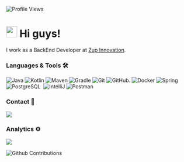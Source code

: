 ![Profile Views](https://komarev.com/ghpvc/?username=uaianaluiza&color=blue)

<h1><img src="https://emojis.slackmojis.com/emojis/images/1531849430/4246/blob-sunglasses.gif?1531849430" width="30"/> Hi guys! </h1>

I work as a BackEnd Developer at [Zup Innovation](https://www.zup.com.br/).

### Languages & Tools 🛠  

![Java](https://img.shields.io/badge/-Java-05122A?style=flat&logo=Java&logoColor=white) ![Kotlin](https://img.shields.io/badge/-Kotlin-05122A?style=flat&logo=kotlin)
![Maven](https://img.shields.io/badge/-Maven-05122A?style=flat&logo=apache-maven&logoColor=white) ![Gradle](https://img.shields.io/badge/-Gradle-05122A?style=flat&logo=gradle)
![Git](https://img.shields.io/badge/-Git-05122A?style=flat&logo=git) ![GitHub](https://img.shields.io/badge/-GitHub-05122A?style=flat&logo=github).
![Docker](https://img.shields.io/badge/-Docker-05122A?style=flat&logo=docker) 
![Spring](https://img.shields.io/badge/-Spring-05122A?style=flat&logo=spring&logoColor=white)  
![PostgreSQL](https://img.shields.io/badge/-PostgreSQL-05122A?style=flat&logo=postgresql)&nbsp;
![IntelliJ](https://img.shields.io/badge/-IntelliJ-05122A?style=flat&logo=jetbrains) 
![Postman](https://img.shields.io/badge/-Postman-05122A?style=flat&logo=postman) 


### Contact 🤝

<a href="https://www.linkedin.com/in/ana-santos-developer-backend/"><img src="https://img.shields.io/badge/-Ana Luiza-0077B5?style=flat&logo=Linkedin&logoColor=white"/></a>

### Analytics ⚙️

![](http://github-profile-summary-cards.vercel.app/api/cards/repos-per-language?username=uaianaluiza&theme=gruvbox)

![Github Contributions](https://github-readme-streak-stats.herokuapp.com/?user=uaianaluiza&hide_border=true)

